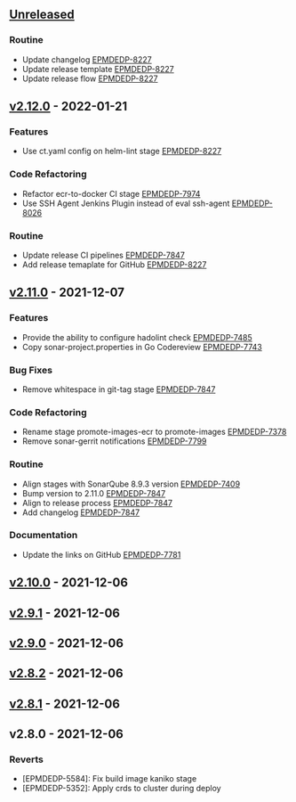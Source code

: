 <a name="unreleased"></a>
## [Unreleased]

### Routine

- Update changelog [EPMDEDP-8227](https://jiraeu.epam.com/browse/EPMDEDP-8227)
- Update release template [EPMDEDP-8227](https://jiraeu.epam.com/browse/EPMDEDP-8227)
- Update release flow [EPMDEDP-8227](https://jiraeu.epam.com/browse/EPMDEDP-8227)


<a name="v2.12.0"></a>
## [v2.12.0] - 2022-01-21
### Features

- Use ct.yaml config on helm-lint stage [EPMDEDP-8227](https://jiraeu.epam.com/browse/EPMDEDP-8227)

### Code Refactoring

- Refactor ecr-to-docker CI stage [EPMDEDP-7974](https://jiraeu.epam.com/browse/EPMDEDP-7974)
- Use SSH Agent Jenkins Plugin instead of eval ssh-agent [EPMDEDP-8026](https://jiraeu.epam.com/browse/EPMDEDP-8026)

### Routine

- Update release CI pipelines [EPMDEDP-7847](https://jiraeu.epam.com/browse/EPMDEDP-7847)
- Add release temaplate for GitHub [EPMDEDP-8227](https://jiraeu.epam.com/browse/EPMDEDP-8227)


<a name="v2.11.0"></a>
## [v2.11.0] - 2021-12-07
### Features

- Provide the ability to configure hadolint check [EPMDEDP-7485](https://jiraeu.epam.com/browse/EPMDEDP-7485)
- Copy sonar-project.properties in Go Codereview [EPMDEDP-7743](https://jiraeu.epam.com/browse/EPMDEDP-7743)

### Bug Fixes

- Remove whitespace in git-tag stage [EPMDEDP-7847](https://jiraeu.epam.com/browse/EPMDEDP-7847)

### Code Refactoring

- Rename stage promote-images-ecr to promote-images [EPMDEDP-7378](https://jiraeu.epam.com/browse/EPMDEDP-7378)
- Remove sonar-gerrit notifications [EPMDEDP-7799](https://jiraeu.epam.com/browse/EPMDEDP-7799)

### Routine

- Align stages with SonarQube 8.9.3 version [EPMDEDP-7409](https://jiraeu.epam.com/browse/EPMDEDP-7409)
- Bump version to 2.11.0 [EPMDEDP-7847](https://jiraeu.epam.com/browse/EPMDEDP-7847)
- Align to release process [EPMDEDP-7847](https://jiraeu.epam.com/browse/EPMDEDP-7847)
- Add changelog [EPMDEDP-7847](https://jiraeu.epam.com/browse/EPMDEDP-7847)

### Documentation

- Update the links on GitHub [EPMDEDP-7781](https://jiraeu.epam.com/browse/EPMDEDP-7781)


<a name="v2.10.0"></a>
## [v2.10.0] - 2021-12-06

<a name="v2.9.1"></a>
## [v2.9.1] - 2021-12-06

<a name="v2.9.0"></a>
## [v2.9.0] - 2021-12-06

<a name="v2.8.2"></a>
## [v2.8.2] - 2021-12-06

<a name="v2.8.1"></a>
## [v2.8.1] - 2021-12-06

<a name="v2.8.0"></a>
## v2.8.0 - 2021-12-06
### Reverts

- [EPMDEDP-5584]: Fix build image kaniko stage
- [EPMDEDP-5352]: Apply crds to cluster during deploy


[Unreleased]: https://github.com/epam/edp-library-stages/compare/v2.12.0...HEAD
[v2.12.0]: https://github.com/epam/edp-library-stages/compare/v2.11.0...v2.12.0
[v2.11.0]: https://github.com/epam/edp-library-stages/compare/v2.10.0...v2.11.0
[v2.10.0]: https://github.com/epam/edp-library-stages/compare/v2.9.1...v2.10.0
[v2.9.1]: https://github.com/epam/edp-library-stages/compare/v2.9.0...v2.9.1
[v2.9.0]: https://github.com/epam/edp-library-stages/compare/v2.8.2...v2.9.0
[v2.8.2]: https://github.com/epam/edp-library-stages/compare/v2.8.1...v2.8.2
[v2.8.1]: https://github.com/epam/edp-library-stages/compare/v2.8.0...v2.8.1
